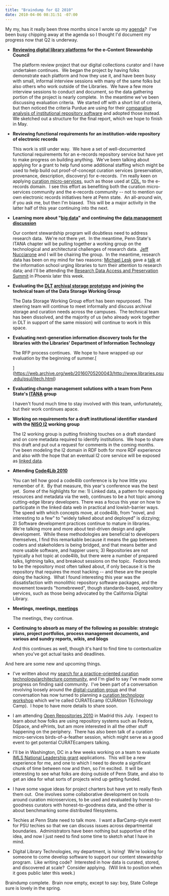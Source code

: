 ```yaml
---
title: "Braindump for Q2 2010"
date: 2010-04-06 08:31:51 -07:00
---
```

My my, has it really been three months since I wrote up my [agenda](https://web.archive.org/web/20160705200043/http://personal.psu.edu/mjg36/blogs/2010/01/my-agenda-for-q1-2010.html)?  I've been busy chipping away at the agenda so I thought I'd document my progress now that Q2 is underway.

*   **[Reviewing digital library platforms](https://web.archive.org/web/20160705200043/http://www.personal.psu.edu/mjg36/blogs/2010/01/e-content-stewardship-program-kick-off.html) for the e-Content Stewardship Council**

    The platform review project that our digital collections curator and I have undertaken continues.  We began the project by having folks demonstrate each platform and how they use it, and have been busy with small, informal interview sessions with many of the same folks but also others who work outside of the Libraries.  We have a few more interview sessions to conduct and document, so the data gathering portion of the project is nearly complete.  In the meantime we've been discussing evaluation criteria.  We started off with a short list of criteria, but then noticed the criteria Purdue are using for their [comparative analysis of institutional repository software](https://web.archive.org/web/20160705200043/http://blogs.lib.purdue.edu/rep/) and adopted those instead.  We sketched out a structure for the final report, which we hope to finish in May.

*   **Reviewing functional requirements for an institution-wide repository of electronic records**

    This work is still under way.  We have a set of well-documented functional requirements for an e-records repository service but have yet to make progress on building anything.  We've been talking about applying for a grant to help fund some additional staffing which might be used to help build out proof-of-concept curation services (preservation, provenance, description, discovery) for e-records.  I'm really keen on applying [curation micro-services](https://web.archive.org/web/20160705200043/http://www.cdlib.org/services/uc3/curation/), such as those used at [CDL](https://web.archive.org/web/20160705200043/http://www.cdlib.org/), to the e-records domain.  I see this effort as benefiting both the curation micro-services community and the e-records community -- not to mention our own electronic records initiatives here at Penn state.  An all-around win, if you ask me, but then I'm biased.  This will be a major activity in the latter half of this year continuing into the next.

*   **Learning more about "[big data](https://web.archive.org/web/20160705200043/http://www.aspeninstitute.org/publications/promise-peril-big-data)" and continuing the [data management discussion](https://web.archive.org/web/20160705200043/https://blogs.psu.edu/mjg36/blogs/2010/01/data-management-discussion.html)**

    Our content stewardship program will doubtless need to address research data.  We're not there yet.  In the meantime, Penn State's ITANA chapter will be pulling together a working group on the technological and architectural challenges of research data.  [Jeff Nucciarone](https://web.archive.org/web/20160705200043/http://www.personal.psu.edu/nucci/) and I will be chairing the group.  In the meantime, research data has been on my mind for two reasons: [Michael Lesk](https://web.archive.org/web/20160705200043/http://www.lesk.com/mlesk/) gave a [talk](https://web.archive.org/web/20160705200043/http://ist.psu.edu/newsevents/?pageID=736&HeadlineID=2028) at the information school urging libraries to turn their attention to research data; and I'll be attending the [Research Data Access and Preservation Summit](https://web.archive.org/web/20160705200043/http://www.asis.org/Conferences/IA10/ResearchDataAccessSummit2010.html) in Phoenix later this week.

*   **Evaluating the [DLT](https://web.archive.org/web/20160705200043/http://dlt.its.psu.edu/) [archival storage prototype](https://web.archive.org/web/20160705200043/https://lib.stanford.edu/files/PSU_Archival_Storage_Prototype_Final_Report_External%20v5.pdf) and joining the technical team of the Data Storage Working Group**

    The Data Storage Working Group effort has been repurposed.  The steering team will continue to meet informally and discuss archival storage and curation needs across the campuses.  The technical team has been dissolved, and the majority of us (who already work together in DLT in support of the same mission) will continue to work in this space.

*   **Evaluating next-generation information discovery tools for the libraries with the Libraries' Department of Information Technology**

    The RFP process continues.  We hope to have wrapped up our evaluation by the beginning of summer.[

    ](https://web.archive.org/web/20160705200043/http://www.libraries.psu.edu/psul/itech.html)
*   **Evaluating change management solutions with a team from Penn State's [ITANA](https://web.archive.org/web/20160705200043/http://www.personal.psu.edu/kxm/blogs/LibertyRoad/2007/08/itana-itsitana-1.html) group**

    I haven't found much time to stay involved with this team, unfortunately, but their work continues apace.

*   **Working on requirements for a draft institutional identifier standard with the [NISO I2](https://web.archive.org/web/20160705200043/http://www.niso.org/workrooms/i2) working group**

    The I2 working group is putting finishing touches on a draft standard and on core metadata required to identify institutions.  We hope to share this draft and put out a request for comments in the coming months.  I've been modeling the I2 domain in RDF both for more RDF experience and also with the hope that an eventual I2 core service will be exposed as [linked data](https://web.archive.org/web/20160705200043/http://linkeddata.org/).

*   **Attending [Code4Lib 2010](https://web.archive.org/web/20160705200043/http://code4lib.org/conference/2010)**

    You can tell how good a code4lib conference is by how little you remember of it.  By that measure, this year's conference was the best yet.  Some of the highlights for me: 1) Linked data, a pattern for exposing resources and metadata via the web, continues to be a hot topic among cutting-edge library developers. There was a focus this year on how to participate in the linked data web in practical and lowish-barrier ways.  The speed with which concepts move, at code4lib, from "novel, and interesting to a few" to "widely talked about and deployed" is dizzying; 2) Software development practices continue to mature in libraries.  We're talking more and more about test-driven design and agile development.  While these methodologies are beneficial to developers themselves, I find this remarkable because it means the gap between coders and stakeholders is being bridged, and that means better and more usable software, and happier users; 3) Repositories are not typically a hot topic at code4lib, but there were a number of prepared talks, lightning talks, and breakout sessions on the topic.  Fedora tends to be the repository most often talked about, if only because it is the repository that requires the most hacking -- and these are the people doing the hacking.  What I found interesting this year was the dissatisfaction with monolithic repository software packages, and the movement towards "homebrewed", though standards-based, repository services, such as those being advocated by the California Digital Library.

*   **Meetings, meetings, [meetings](https://web.archive.org/web/20160705200043/http://www.flickr.com/photos/sara013/4269735919/)**

    The meetings, they continue.

*   **Continuing to absorb as many of the following as possible: strategic plans, project portfolios, process management documents, and various and sundry reports, wikis, and blogs**

    And this continues as well, though it's hard to find time to contextualize when you've got actual tasks and deadlines.

And here are some new and upcoming things.

*   I've written about my [search for a practice-oriented curation technology/architecture community](https://web.archive.org/web/20160705200043/http://personal.psu.edu/mjg36/blogs/2010/01/whats-in-a-title.html), and I'm glad to say I've made some progress on finding said community.  I've been part of a conversation revolving loosely around the [digital-curation group](https://web.archive.org/web/20160705200043/http://groups.google.com/group/digital-curation) and that conversation has now turned to planning a [curation technology workshop](https://web.archive.org/web/20160705200043/http://groups.google.com/group/digital-curation/web/curation-technology-sig) which we're called CURATEcamp (CURAtion TEchnology Camp).  I hope to have more details to share soon.

*   I am attending [Open Repositories 2010](https://web.archive.org/web/20160705200043/http://or2010.fecyt.es/publico/Home/index.aspx) in Madrid this July.  I expect to learn about how folks are using repository systems such as Fedora, DSpace, and ePrints, but am more interested in all the other stuff happening on the periphery.  There has also been talk of a curation micro-services birds-of-a-feather session, which might serve as a good event to get potential CURATEcampers talking.

*   I'll be in Washington, DC in a few weeks working on a team to evaluate [IMLS National Leadership grant](https://web.archive.org/web/20160705200043/http://www.imls.gov/applicants/grants/NationalLeadership.shtm) applications.  This will be a new experience for me, and one to which I need to devote a significant chunk of time between now and then, so I'm excited.  It will be interesting to see what folks are doing outside of Penn State, and also to get an idea for what sorts of projects wind up getting funded.

*   I have some vague ideas for project charters but have yet to really flesh them out.  One involves some collaborative development on tools around curation microservices, to be used and evaluated by honest-to-goodness curators with honest-to-goodness data, and the other is about benchmarking some distributed filesystems.
*   Techies at Penn State need to talk more.  I want a BarCamp-style event for PSU techies so that we can discuss issues across departmental boundaries.  Administrators have been nothing but supportive of the idea, and now I just need to find some time to sketch what I have in mind.

*   Digital Library Technologies, my department, is hiring!  We're looking for someone to come develop software to support our content stewardship program.  Like writing code?  Interested in how data is curated, stored, and discovered at scale?  Consider applying.  (Will link to position when it goes public later this week.)

Braindump complete.  Brain now empty, except to say: boy, State College sure is lovely in the spring.
